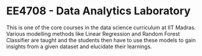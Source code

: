 # EE4708 - Data Analytics Laboratory

This is one of the core courses in the data science curriculum at IIT Madras. Various modelling methods like Linear Regression and Random Forest Classifier are taught
and the students then have to use these models to gain insights from a given dataset and elucidate their learnings.

